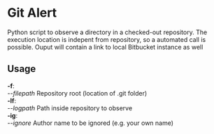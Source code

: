 # Git Alert
Python script to observe a directory in a checked-out repository.
The execution location is indepent from repository, so a automated call is possible.
Ouput will contain a link to local Bitbucket instance as well
## Usage
**-f**:  
_--filepath_ Repository root (location of .git folder)  
**-lf**:  
_--logpath_ Path inside repository to observe  
**-ig**:  
_--ignore_ Author name to be ignored (e.g. your own name)  